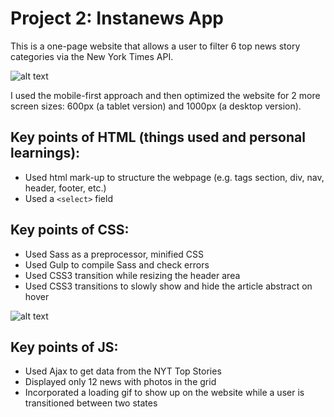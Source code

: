 # Project 2: Instanews App

This is a one-page website that allows a user to filter 6 top news story categories via the New York Times API. 

![alt text](/images/gif-for-readme/project-2-initial-gif.gif "Gif of the project")

I used the mobile-first approach and then optimized the website for 2 more screen sizes: 600px (a tablet version) and 1000px (a desktop version).

## Key points of HTML (things used and personal learnings):

* Used html mark-up to structure the webpage (e.g. tags section, div, nav, header, footer, etc.)
* Used a `<select>` field

## Key points of CSS:

* Used Sass as a preprocessor, minified CSS
* Used Gulp to compile Sass and check errors
* Used CSS3 transition while resizing the header area
* Used CSS3 transitions to slowly show and hide the article abstract on hover

![alt text](/images/gif-for-readme/project-2-gif-hover.gif "Gif of the project")

## Key points of JS:

* Used Ajax to get data from the NYT Top Stories
* Displayed only 12 news with photos in the grid
* Incorporated a loading gif to show up on the website while a user is transitioned between two states
